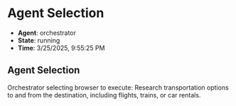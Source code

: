 # Agent Selection

- **Agent**: orchestrator
- **State**: running
- **Time**: 3/25/2025, 9:55:25 PM

## Agent Selection

Orchestrator selecting browser to execute: Research transportation options to and from the destination, including flights, trains, or car rentals.

